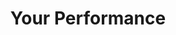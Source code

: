 ---
inv_num: 2015-007
add_credit:
url: 2015-007-your-performance
title: Your Performance
year: '2015'
display_year: '2015'
medium: Foam noodles, tailored Adidas tracksuits
dims: 140 cm x variable width x variable depth
pitch:
ps:
live_url:
youtube:
related_code:
subheading:
download:
commission:
related:
layout: things-i-made
---